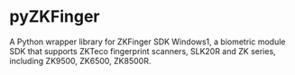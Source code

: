 # pyZKFinger
A Python wrapper library for ZKFinger SDK Windows1, a biometric module SDK that supports ZKTeco fingerprint scanners, SLK20R and ZK series, including ZK9500, ZK6500, ZK8500R.
